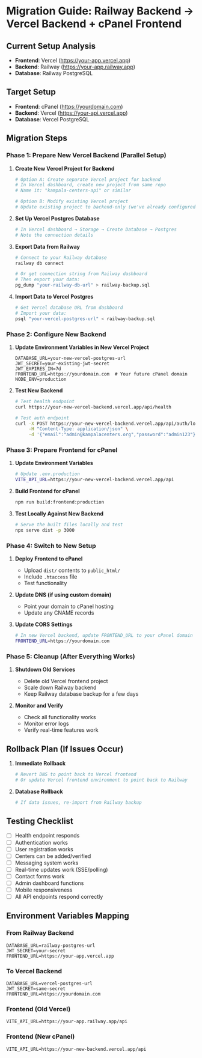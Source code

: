 # Migration Guide: Railway Backend → Vercel Backend + cPanel Frontend

## Current Setup Analysis
- **Frontend**: Vercel (https://your-app.vercel.app)
- **Backend**: Railway (https://your-app.railway.app)
- **Database**: Railway PostgreSQL

## Target Setup
- **Frontend**: cPanel (https://yourdomain.com)
- **Backend**: Vercel (https://your-api.vercel.app)
- **Database**: Vercel PostgreSQL

## Migration Steps

### Phase 1: Prepare New Vercel Backend (Parallel Setup)

1. **Create New Vercel Project for Backend**
   ```bash
   # Option A: Create separate Vercel project for backend
   # In Vercel dashboard, create new project from same repo
   # Name it: "kampala-centers-api" or similar

   # Option B: Modify existing Vercel project
   # Update existing project to backend-only (we've already configured this)
   ```

2. **Set Up Vercel Postgres Database**
   ```bash
   # In Vercel dashboard → Storage → Create Database → Postgres
   # Note the connection details
   ```

3. **Export Data from Railway**
   ```bash
   # Connect to your Railway database
   railway db connect

   # Or get connection string from Railway dashboard
   # Then export your data:
   pg_dump "your-railway-db-url" > railway-backup.sql
   ```

4. **Import Data to Vercel Postgres**
   ```bash
   # Get Vercel database URL from dashboard
   # Import your data:
   psql "your-vercel-postgres-url" < railway-backup.sql
   ```

### Phase 2: Configure New Backend

1. **Update Environment Variables in New Vercel Project**
   ```env
   DATABASE_URL=your-new-vercel-postgres-url
   JWT_SECRET=your-existing-jwt-secret
   JWT_EXPIRES_IN=7d
   FRONTEND_URL=https://yourdomain.com  # Your future cPanel domain
   NODE_ENV=production
   ```

2. **Test New Backend**
   ```bash
   # Test health endpoint
   curl https://your-new-vercel-backend.vercel.app/api/health

   # Test auth endpoint
   curl -X POST https://your-new-vercel-backend.vercel.app/api/auth/login \
        -H "Content-Type: application/json" \
        -d '{"email":"admin@kampalacenters.org","password":"admin123"}'
   ```

### Phase 3: Prepare Frontend for cPanel

1. **Update Environment Variables**
   ```bash
   # Update .env.production
   VITE_API_URL=https://your-new-vercel-backend.vercel.app/api
   ```

2. **Build Frontend for cPanel**
   ```bash
   npm run build:frontend:production
   ```

3. **Test Locally Against New Backend**
   ```bash
   # Serve the built files locally and test
   npx serve dist -p 3000
   ```

### Phase 4: Switch to New Setup

1. **Deploy Frontend to cPanel**
   - Upload `dist/` contents to `public_html/`
   - Include `.htaccess` file
   - Test functionality

2. **Update DNS (if using custom domain)**
   - Point your domain to cPanel hosting
   - Update any CNAME records

3. **Update CORS Settings**
   ```bash
   # In new Vercel backend, update FRONTEND_URL to your cPanel domain
   FRONTEND_URL=https://yourdomain.com
   ```

### Phase 5: Cleanup (After Everything Works)

1. **Shutdown Old Services**
   - Delete old Vercel frontend project
   - Scale down Railway backend
   - Keep Railway database backup for a few days

2. **Monitor and Verify**
   - Check all functionality works
   - Monitor error logs
   - Verify real-time features work

## Rollback Plan (If Issues Occur)

1. **Immediate Rollback**
   ```bash
   # Revert DNS to point back to Vercel frontend
   # Or update Vercel frontend environment to point back to Railway
   ```

2. **Database Rollback**
   ```bash
   # If data issues, re-import from Railway backup
   ```

## Testing Checklist

- [ ] Health endpoint responds
- [ ] Authentication works
- [ ] User registration works
- [ ] Centers can be added/verified
- [ ] Messaging system works
- [ ] Real-time updates work (SSE/polling)
- [ ] Contact forms work
- [ ] Admin dashboard functions
- [ ] Mobile responsiveness
- [ ] All API endpoints respond correctly

## Environment Variables Mapping

### From Railway Backend
```env
DATABASE_URL=railway-postgres-url
JWT_SECRET=your-secret
FRONTEND_URL=https://your-app.vercel.app
```

### To Vercel Backend
```env
DATABASE_URL=vercel-postgres-url
JWT_SECRET=same-secret
FRONTEND_URL=https://yourdomain.com
```

### Frontend (Old Vercel)
```env
VITE_API_URL=https://your-app.railway.app/api
```

### Frontend (New cPanel)
```env
VITE_API_URL=https://your-new-backend.vercel.app/api
```